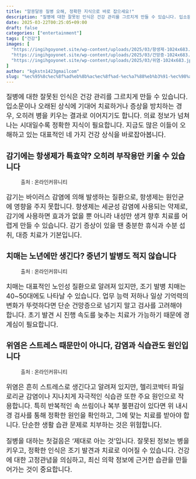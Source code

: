```yaml
---
title: "알쏭달쏭 질병 오해, 정확한 지식으로 바로 잡으세요!"
description: "질병에 대한 잘못된 인식은 건강 관리를 그르치게 만들 수 있습니다. 입소문이나 오래된 상식에 기대어 치료하거나 증상을 방치하는 경우, 오히려 병을 키우는 결과로 이어지기도 합니다. 의료 정보가 넘쳐나는 시대일수록 정확한 지식이 필요합니다. 지금도 많은 이들이 오해하고 "
date: 2025-03-22T00:25:05+09:00
draft: false
categories: ["entertainment"]
tags: ["건강"]
images: [
  "https://ingihgoyonet.site/wp-content/uploads/2025/03/항생제-1024x683.jpg"
  "https://ingihgoyonet.site/wp-content/uploads/2025/03/건망증-1024x683.jpg"
  "https://ingihgoyonet.site/wp-content/uploads/2025/03/위염-1024x683.jpg"
]
author: "kgkstn1423gmailcom"
slug: "%ec%95%8c%ec%8f%ad%eb%8b%ac%ec%8f%ad-%ec%a7%88%eb%b3%91-%ec%98%a4%ed%95%b4-%ec%a0%95%ed%99%95%ed%95%9c-%ec%a7%80%ec%8b%9d%ec%9c%bc%eb%a1%9c-%eb%b0%94%eb%a1%9c-%ec%9e%a1%ec%9c%bc%ec%84%b8%ec%9a%94"
---
```


<p style="font-size:18px">질병에 대한 잘못된 인식은 건강 관리를 그르치게 만들 수 있습니다. 입소문이나 오래된 상식에 기대어 치료하거나 증상을 방치하는 경우, 오히려 병을 키우는 결과로 이어지기도 합니다. 의료 정보가 넘쳐나는 시대일수록 정확한 지식이 필요합니다. 지금도 많은 이들이 오해하고 있는 대표적인 네 가지 건강 상식을 바로잡아봅니다.</p> <h2 >감기에는 항생제가 특효약? 오히려 부작용만 키울 수 있습니다</h2> <figure ><img src="https://ingihgoyonet.site/wp-content/uploads/2025/03/항생제-1024x683.jpg" alt="" style="aspect-ratio:16/9;object-fit:cover"/><figcaption >출처 : 온라인커뮤니티</figcaption></figure> <p style="font-size:18px">감기는 바이러스 감염에 의해 발생하는 질환으로, 항생제는 원인균에 영향을 주지 못합니다. 항생제는 세균성 감염에 사용되는 약제로, 감기에 사용하면 효과가 없을 뿐 아니라 내성만 생겨 향후 치료를 어렵게 만들 수 있습니다. 감기 증상이 있을 땐 충분한 휴식과 수분 섭취, 대증 치료가 기본입니다.</p> <h2 >치매는 노년에만 생긴다? 중년기 발병도 적지 않습니다</h2> <figure ><img src="https://ingihgoyonet.site/wp-content/uploads/2025/03/건망증-1024x683.jpg" alt="" style="aspect-ratio:16/9;object-fit:cover"/><figcaption >출처 : 온라인커뮤니티</figcaption></figure> <p style="font-size:18px">치매는 대표적인 노인성 질환으로 알려져 있지만, 조기 발병 치매는 40~50대에도 나타날 수 있습니다. 업무 능력 저하나 일상 기억력의 변화가 뚜렷하다면 단순 건망증으로 넘기지 말고 검사를 고려해야 합니다. 초기 발견 시 진행 속도를 늦추는 치료가 가능하기 때문에 경계심이 필요합니다.</p> <h2 >위염은 스트레스 때문만이 아니다, 감염과 식습관도 원인입니다</h2> <figure ><img src="https://ingihgoyonet.site/wp-content/uploads/2025/03/위염-1024x683.jpg" alt="" style="aspect-ratio:16/9;object-fit:cover"/><figcaption >출처 : 온라인커뮤니티</figcaption></figure> <p style="font-size:18px">위염은 흔히 스트레스로 생긴다고 알려져 있지만, 헬리코박터 파일로리균 감염이나 지나치게 자극적인 식습관 또한 주요 원인으로 작용합니다. 특히 반복적인 속 쓰림이나 복부 불편감이 있다면 위 내시경 검사를 통해 정확한 원인을 확인하고, 그에 맞는 치료를 받아야 합니다. 단순한 생활 습관 문제로 치부하는 것은 위험합니다.</p> <p style="font-size:18px">질병을 대하는 첫걸음은 ‘제대로 아는 것’입니다. 잘못된 정보는 병을 키우고, 정확한 인식은 조기 발견과 치료로 이어질 수 있습니다. 건강에 대한 고정관념을 의심하고, 최신 의학 정보에 근거한 습관을 만들어가는 것이 중요합니다.</p>